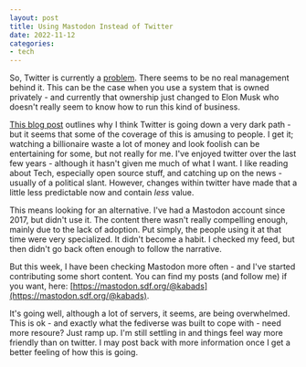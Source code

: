 ```yaml
---
layout: post
title: Using Mastodon Instead of Twitter 
date: 2022-11-12
categories:
- tech
---
```


So, Twitter is currently a [problem](https://www.editorji.com/world-news/global-pharma-company-eli-lily-lost-15-billion-due-of-one-tweet-here-s-how-1668241019712). There seems to be no real management behind it. This can be the case when you use a system that is owned privately - and currently that ownership just changed to Elon Musk who doesn't really seem to know how to run this kind of business. 

[This blog post](https://www.techdirt.com/2022/11/02/hey-elon-let-me-help-you-speed-run-the-content-moderation-learning-curve/) outlines why I think Twitter is going down a very dark path - but it seems that some of the coverage of this is amusing to people. I get it; watching a billionaire waste a lot of money and look foolish can be entertaining for some, but not really for me. I've enjoyed twitter over the last few years - although it hasn't given me much of what I want. I like reading about Tech, especially open source stuff, and catching up on the news - usually of a political slant. However, changes within twitter have made that a little less predictable now and contain *less* value.  

This means looking for an alternative. I've had a Mastodon account since 2017, but didn't use it. The content there wasn't really compelling enough, mainly due to the lack of adoption. Put simply, the people using it at that time were very specialized. It didn't become a habit. I checked my feed, but then didn't go back often enough to follow the narrative. 

But this week, I have been checking Mastodon more often - and I've started contributing some short content. You can find my posts (and follow me) if you want, here: [https://mastodon.sdf.org/@kabads](https://mastodon.sdf.org/@kabads).

It's going well, although a lot of servers, it seems, are being overwhelmed. This is ok - and exactly what the fediverse was built to cope with - need more resoure? Just ramp up. I'm still settling in and things feel way more friendly than on twitter. I may post back with more information once I get a better feeling of how this is going. 
